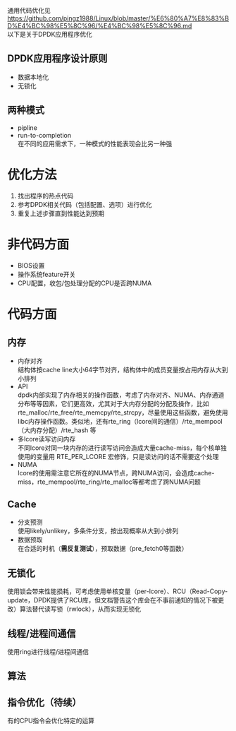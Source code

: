 通用代码优化见 https://github.com/pingz1988/Linux/blob/master/%E6%80%A7%E8%83%BD%E4%BC%98%E5%8C%96/%E4%BC%98%E5%8C%96.md  
以下是关于DPDK应用程序优化  

## DPDK应用程序设计原则 
* 数据本地化  
* 无锁化

## 两种模式  
* pipline  
* run-to-completion  
在不同的应用需求下，一种模式的性能表现会比另一种强  

# 优化方法
1. 找出程序的热点代码
2. 参考DPDK相关代码（包括配置、选项）进行优化
3. 重复上述步骤直到性能达到预期

# 非代码方面  
* BIOS设置  
* 操作系统feature开关  
* CPU配置，收包/包处理分配的CPU是否跨NUMA
  
# 代码方面
## 内存
* 内存对齐   
  结构体按cache line大小64字节对齐，结构体中的成员变量按占用内存从大到小排列
* API  
  dpdk内部实现了内存相关的操作函数，考虑了内存对齐、NUMA、内存通道分布等等因素，它们更高效，尤其对于大内存分配的分配及操作，比如rte_malloc/rte_free/rte_memcpy/rte_strcpy，尽量使用这些函数，避免使用libc内存操作函数。类似地，还有rte_ring（lcore间的通信）/rte_mempool（大内存分配）/rte_hash 等
* 多lcore读写访问内存  
  不同lcore对同一块内存的进行读写访问会造成大量cache-miss，每个核单独使用的变量用 RTE_PER_LCORE 宏修饰，只是读访问的话不需要这个处理
* NUMA  
  lcore的使用需注意它所在的NUMA节点，跨NUMA访问，会造成cache-miss，rte_mempool/rte_ring/rte_malloc等都考虑了跨NUMA问题

## Cache
* 分支预测  
  使用likely/unlikey，多条件分支，按出现概率从大到小排列
* 数据预取  
  在合适的时机（**需反复测试**），预取数据（pre_fetch0等函数）
  
## 无锁化  
   使用锁会带来性能损耗，可考虑使用单核变量（per-lcore）、RCU（Read-Copy-update，DPDK提供了RCU库，但文档警告这个库会在不事前通知的情况下被更改）算法替代读写锁（rwlock），从而实现无锁化  
   
## 线程/进程间通信  
  使用ring进行线程/进程间通信
  
## 算法  

## 指令优化（待续）  
  有的CPU指令会优化特定的运算
